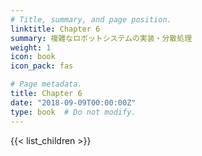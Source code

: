 ```yaml
---
# Title, summary, and page position.
linktitle: Chapter 6
summary: 複雑なロボットシステムの実装・分散処理
weight: 1
icon: book
icon_pack: fas

# Page metadata.
title: Chapter 6
date: "2018-09-09T00:00:00Z"
type: book  # Do not modify.
---
```

<!-- chap6 -->

{{< list_children >}}